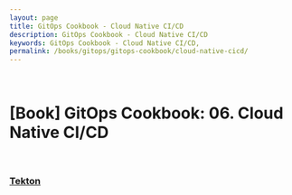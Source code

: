 ```yaml
---
layout: page
title: GitOps Cookbook - Cloud Native CI/CD
description: GitOps Cookbook - Cloud Native CI/CD
keywords: GitOps Cookbook - Cloud Native CI/CD,
permalink: /books/gitops/gitops-cookbook/cloud-native-cicd/
---
```


<br/>

# [Book] GitOps Cookbook: 06. Cloud Native CI/CD

<br/>

### [Tekton](/books/gitops/gitops-cookbook/cloud-native-cicd/tekton/)
